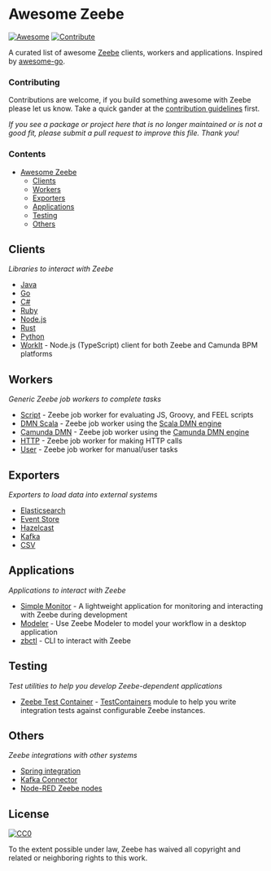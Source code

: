# Awesome Zeebe

[![Awesome](https://awesome.re/badge.svg)](https://awesome.re) [![Contribute](https://img.shields.io/badge/contribute-project-blue.svg)](https://github.com/zeebe-io/awesome-zeebe/pulls)

A curated list of awesome [Zeebe](https://zeebe.io) clients, workers and applications. Inspired by [awesome-go](https://github.com/avelino/awesome-go).

### Contributing

Contributions are welcome, if you build something awesome with Zeebe please let us know. Take a quick gander at the [contribution guidelines](https://github.com/zeebe-io/awesome-zeebe/blob/master/CONTRIBUTING.md) first.

*If you see a package or project here that is no longer maintained or is not a good fit, please submit a pull request to improve this file. Thank you!*


### Contents

- [Awesome Zeebe](#awesome-zeebe)
    - [Clients](#clients)
    - [Workers](#workers)
    - [Exporters](#exporters)
    - [Applications](#applications)
    - [Testing](#testing)
    - [Others](#others)


## Clients

*Libraries to interact with Zeebe*

- [Java](https://github.com/zeebe-io/zeebe/tree/master/clients/java)
- [Go](https://github.com/zeebe-io/zeebe/tree/master/clients/go)
- [C#](https://github.com/zeebe-io/zeebe-client-csharp)
- [Ruby](https://github.com/zeebe-io/zeebe-client-ruby)
- [Node.js](https://github.com/CreditSenseAU/zeebe-client-node-js)
- [Rust](https://github.com/xmclark/zeebest)
- [Python](https://pypi.org/project/zeebe-grpc/)
- [WorkIt](https://github.com/VilledeMontreal/workit) - Node.js (TypeScript) client for both Zeebe and Camunda BPM platforms


## Workers

*Generic Zeebe job workers to complete tasks*

- [Script](https://github.com/zeebe-io/zeebe-script-worker) - Zeebe job worker for evaluating JS, Groovy, and FEEL scripts
- [DMN Scala](https://github.com/camunda/dmn-scala/tree/master/zeebe-worker) - Zeebe job worker using the [Scala DMN engine](https://github.com/camunda/dmn-scala)
- [Camunda DMN](https://github.com/zeebe-io/zeebe-dmn-worker) - Zeebe job worker using the [Camunda DMN engine](https://github.com/camunda/camunda-engine-dmn)
- [HTTP](https://github.com/zeebe-io/zeebe-http-worker) - Zeebe job worker for making HTTP calls
- [User](https://github.com/zeebe-io/zeebe-simple-tasklist) - Zeebe job worker for manual/user tasks

## Exporters

*Exporters to load data into external systems*

- [Elasticsearch](https://github.com/zeebe-io/zeebe/tree/master/exporters/elasticsearch-exporter)
- [Event Store](https://github.com/jwulf/zeebe-eventstore-exporter)
- [Hazelcast](https://github.com/zeebe-io/zeebe-hazelcast-exporter)
- [Kafka](https://github.com/zeebe-io/zeebe-kafka-exporter)
- [CSV](https://github.com/zeebe-io/zeebe-csv-exporter)

## Applications

*Applications to interact with Zeebe*

- [Simple Monitor](https://github.com/zeebe-io/zeebe-simple-monitor) - A lightweight application for monitoring and interacting with Zeebe during development
- [Modeler](https://github.com/zeebe-io/zeebe-modeler) - Use Zeebe Modeler to model your workflow in a desktop application
- [zbctl](https://github.com/zeebe-io/zeebe/tree/master/clients/zbctl) - CLI to interact with Zeebe

## Testing

*Test utilities to help you develop Zeebe-dependent applications*

- [Zeebe Test Container](https://github.com/zeebe-io/zeebe-test-container) - [TestContainers](https://testcontainers.org) module to help you write integration tests against configurable Zeebe instances.

## Others

*Zeebe integrations with other systems*

- [Spring integration](https://github.com/zeebe-io/spring-zeebe)
- [Kafka Connector](https://github.com/berndruecker/kafka-connect-zeebe)
- [Node-RED Zeebe nodes](https://github.com/pedesen/node-red-contrib-zeebe)

## License

[![CC0](https://mirrors.creativecommons.org/presskit/buttons/88x31/svg/cc-zero.svg)](https://creativecommons.org/publicdomain/zero/1.0)

To the extent possible under law, Zeebe has waived all copyright and
related or neighboring rights to this work.
